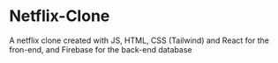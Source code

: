 # Netflix-Clone
A netflix clone created with JS, HTML, CSS (Tailwind) and React for the fron-end, and Firebase for the back-end database
